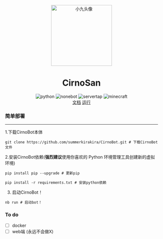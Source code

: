 
<div align=center>
  <img width=200 src="doc/image/CirnoAvatar.png"  alt="小九头像"/>
  <h1 align="center">CirnoSan</h1> 
</div>
<div align=center>
  <img src="https://img.shields.io/badge/python-3.8+-blue" alt="python">
  <img src="https://img.shields.io/badge/nonebot-2b1-red" alt="nonebot">
  <img src="https://img.shields.io/badge/servertap-0.20+-yellow" alt="servertap">
  <img src="https://img.shields.io/badge/minecraft-1.12+-green" alt="minecraft">
</div>
<div align=center>
  <a href="https://biaoju.site/cirnobot/">文档</a>
  <a href="https://biaoju.site/cirnobot/docs/%E7%AE%80%E5%8D%95%E4%B8%8A%E6%89%8B">运行</a>
</div>

### 简单部署

---
1.下载CirnoBot本体
```shell
git clone https://github.com/summerkirakira/CirnoBot.git # 下载CirnoBot文件
```
2.安装CirnoBot依赖(**强烈建议**使用你喜欢的 Python 环境管理工具创建新的虚拟环境)
```shell
pip install pip --upgrade # 更新pip

pip install -r requirements.txt # 安装python依赖
```
3. 启动CirnoBot！
```shell
nb run # 启动bot！
```

### To do
- [ ] docker
- [ ] web端 (永远不会做X)